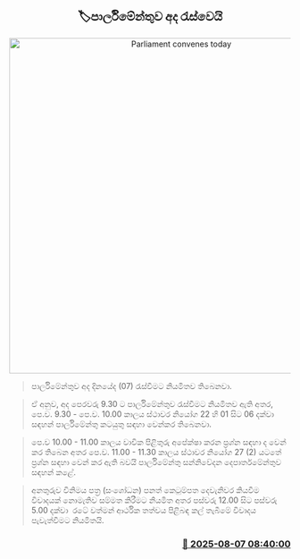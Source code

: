 <p align='center'><b><h2 align='center' title='Parliament convenes today'>🏷පාර්ලිමේන්තුව අද රැස්වෙයි</h2></b></p>
<p align='center'><img src='https://helakuru.sgp1.cdn.digitaloceanspaces.com/esana/images/lib/parliment-new-01[1].jpg' width='600' alt='Parliament convenes today'></p>

> පාර්ලිමේන්තුව අද දිනයේද (07) රැස්වීමට නියමිතව තිබෙනවා.

> ඒ අනුව, අද පෙරවරු 9.30 ට පාර්ලිමේන්තුව රැස්වීමට නියමිතව ඇති අතර, පෙ.ව. 9.30 - පෙ.ව. 10.00 කාලය ස්ථාවර නියෝග 22 හි 01 සිට 06 දක්වා සඳහන් පාර්ලිමේන්තු කටයුතු සඳහා වෙන්කර තිබෙනවා.

> පෙ.ව 10.00 - 11.00 කාලය වාචික පිළිතුරු අපේක්ෂා කරන ප්‍රශ්න සඳහා ද වෙන් කර තිබෙන අතර පෙ.ව. 11.00 - 11.30 කාලය ස්ථාවර නියෝග 27 (2) යටතේ ප්‍රශ්න සඳහා වෙන් කර ඇති බවයි පාර්ලිමේන්තු සන්නිවේදන දෙපාර්තමේන්තුව සඳහන් කළේ.

> අනතුරුව විනිමය පත්‍ර (සංශෝධන) පනත් කෙටුම්පත දෙවැනිවර කියවීම විවාදයක් නොමැතිව සම්මත කිරීමට නියමිත අතර පස්වරු 12.00 සිට පස්වරු 5.00 දක්වා  රටේ වත්මන් ආර්ථික තත්වය පිළිබඳ කල් තැබීමේ විවාදය පැවැත්වීමට නියමිතයි.



<h3 align='right'><a href='https://www.helakuru.lk/esana/p/112519/'>📅 2025-08-07 08:40:00</a></h3>
